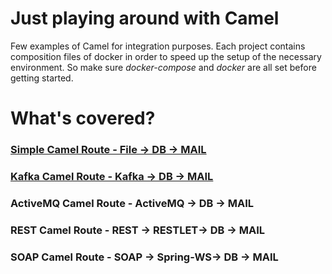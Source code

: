 # Just playing around with Camel

Few examples of Camel for integration purposes. Each project contains composition files of docker in order to
speed up the setup of the necessary environment. So make sure *docker-compose* and *docker* are all set before getting started.

# What's covered?

### [Simple Camel Route - File -> DB -> MAIL](https://github.com/victoraldir/camel-integrations/tree/master/camel-file)
### [Kafka Camel Route - Kafka -> DB -> MAIL](https://github.com/victoraldir/camel-integrations/tree/master/camel-kafka)
### ActiveMQ Camel Route - ActiveMQ -> DB -> MAIL
### REST Camel Route - REST -> RESTLET-> DB -> MAIL
### SOAP Camel Route - SOAP -> Spring-WS-> DB -> MAIL
